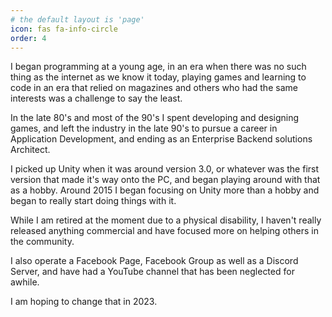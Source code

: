 ```yaml
---
# the default layout is 'page'
icon: fas fa-info-circle
order: 4
---
```


I began programming at a young age, in an era when there was no such thing as the internet as we know it today, playing games and learning to code in an era that relied on magazines and others who had the same interests was a challenge to say the least.

In the late 80's and most of the 90's I spent developing and designing games, and left the industry in the late 90's to pursue a career in Application Development, and ending as an  Enterprise Backend solutions Architect.

I picked up Unity when it was around version 3.0, or whatever was the first version that made it's way onto the PC, and began playing around with that as a hobby. Around 2015 I began focusing on Unity more than a hobby and began to really start doing things with it.

While I am retired at the moment due to a physical disability, I haven't really released anything commercial and have focused more on helping others in the community.

I also operate a Facebook Page, Facebook Group as well as a Discord Server, and have had a YouTube channel that has been neglected for awhile. 

I am hoping to change that in 2023.


